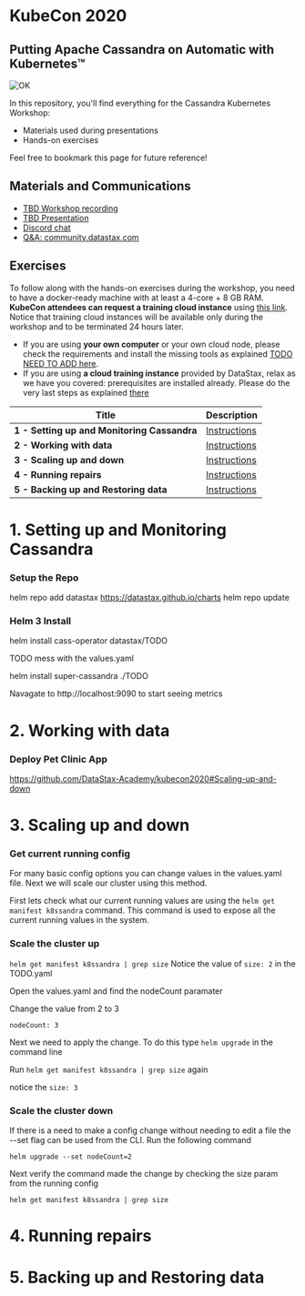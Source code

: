 # KubeCon 2020
##  Putting Apache Cassandra on Automatic with Kubernetes™

![OK](https://github.com/DataStax-Academy/kubecon-cassandra-workshop/blob/master/3-materials/images/00-screenplay.png?raw=true)

In this repository, you'll find everything for the Cassandra Kubernetes Workshop:
- Materials used during presentations
- Hands-on exercises

Feel free to bookmark this page for future reference!

## Materials and Communications

* [TBD Workshop recording](https://youtu.be/nRf2M4OjGpU)
* [TBD  Presentation](3-materials/presentation.pdf)
* [Discord chat](https://bit.ly/cassandra-workshop)
* [Q&A: community.datastax.com](https://community.datastax.com)

## Exercises

To follow along with the hands-on exercises during the workshop, you need to have a docker-ready machine with at least a 4-core + 8 GB RAM. **KubeCon attendees can request a training cloud instance** using [this link](https://kubecon2020.datastaxtraining.com/). Notice that training cloud instances will be available only during the workshop and to be terminated 24 hours later.

* If you are using **your own computer** or your own cloud node, please check the requirements and install the missing tools as explained [TODO NEED TO ADD here](./0-setup-your-cluster-own).
* If you are using **a cloud training instance** provided by DataStax, relax as we have you covered: prerequisites are installed already. Please do the very last steps as explained [there](./0-setup-your-cluster-datastax)

| Title  | Description
|---|---|
| **1 - Setting up and Monitoring Cassandra** | [Instructions](#1-Setting-up-and-Monitoring-Cassandra)  |
| **2 - Working with data** | [Instructions](#2-Working-with-data)  |
| **3 - Scaling up and down** | [Instructions](#3-Scaling-up-and-down)  |
| **4 - Running repairs** | [Instructions](#4-Running-repairs)  |
| **5 - Backing up and Restoring data** | [Instructions](#5-Backing-up-and-Restoring-data)  |

# 1. Setting up and Monitoring Cassandra

### Setup the Repo
helm repo add datastax https://datastax.github.io/charts
helm repo update

### Helm 3 Install
helm install cass-operator datastax/TODO

TODO mess with the values.yaml

helm install super-cassandra ./TODO

Navagate to http://localhost:9090 to start seeing metrics

# 2. Working with data

### Deploy Pet Clinic App
https://github.com/DataStax-Academy/kubecon2020#Scaling-up-and-down


# 3. Scaling up and down
### Get current running config
For many basic config options you can change values in the values.yaml file.  Next we will scale our cluster using this method.

First lets check what our current running values are using the `helm get manifest k8ssandra` command.  This command is used to expose all the current running values in the system. 

### Scale the cluster up
`helm get manifest k8ssandra | grep size` Notice the value of `size: 2` in the TODO.yaml 

Open the values.yaml and find the nodeCount paramater

Change the value from 2 to 3

`nodeCount: 3`

Next we need to apply the change.  To do this type `helm upgrade` in the command line

Run `helm get manifest k8ssandra | grep size` again

notice the `size: 3`

### Scale the cluster down
If there is a need to make a config change without needing to edit a file the --set flag can be used from the CLI. Run the following command

`helm upgrade --set nodeCount=2`

Next verify the command made the change by checking the size param from the running config 

`helm get manifest k8ssandra | grep size`

# 4. Running repairs

# 5. Backing up and Restoring data
